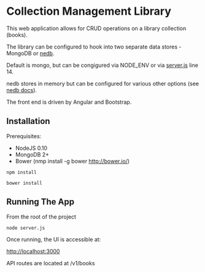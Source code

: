 # Collection Management Library

This web application allows for CRUD operations on a library collection (books). 

The library can be configured to hook into two separate data stores - MongoDB or [nedb](https://github.com/louischatriot/nedb). 

Default is mongo, but can be congigured via NODE_ENV or via [server.js](https://github.com/leia-sefkin/restful-library/blob/master/server.js) line 14. 
 
nedb stores in memory but can be configured for various other options (see [nedb docs](https://github.com/louischatriot/nedb/blob/master/README.md)).

The front end is driven by Angular and Bootstrap.

## Installation

Prerequisites:
- NodeJS 0.10
- MongoDB 2+
- Bower (nmp install -g bower http://bower.io/)

 `npm install`
 
 `bower install`

## Running The App

From the root of the project

 `node server.js`

Once running, the UI is accessible at:

[http://localhost:3000](http://localhost:3000)

API routes are located at /v1/books

